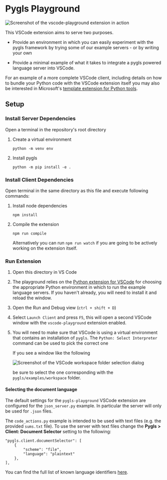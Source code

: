 # Pygls Playground

![Screenshot of the vscode-playground extension in action](https://user-images.githubusercontent.com/2675694/260591942-b7001a7b-3081-439d-b702-5f8a489856db.png)

This VSCode extension aims to serve two purposes.

- Provide an environment in which you can easily experiment with the pygls framework by trying some of our example servers - or by writing your own

- Provide a minimal example of what it takes to integrate a pygls powered language server into VSCode.

For an example of a more complete VSCode client, including details on how to bundle your Python code with the VSCode extension itself you may also be interested in Microsoft's [template extension for Python tools](https://github.com/microsoft/vscode-python-tools-extension-template).

## Setup

### Install Server Dependencies

Open a terminal in the repository's root directory

1. Create a virtual environment
   ```
   python -m venv env
   ```

1. Install pygls
   ```
   python -m pip install -e .
   ```

### Install Client Dependencies

Open terminal in the same directory as this file and execute following commands:

1. Install node dependencies

   ```
   npm install
   ```
1. Compile the extension

   ```
   npm run compile
   ```
   Alternatively you can run `npm run watch` if you are going to be actively working on the extension itself.

### Run Extension

1. Open this directory in VS Code

1. The playground relies on the [Python extension for VSCode](https://marketplace.visualstudio.com/items?itemName=ms-python.python) for choosing the appropriate Python environment in which to run the example language servers.
   If you haven't already, you will need to install it and reload the window.

1. Open the Run and Debug view (`ctrl + shift + D`)

1. Select `Launch Client` and press `F5`, this will open a second VSCode window with the `vscode-playground` extension enabled.

1. You will need to make sure that VSCode is using a virtual environment that contains an installation of `pygls`. 
   The `Python: Select Interpreter` command can be used to pick the correct one

   If you see a window like the following

   ![Screenshot of the VSCode workspace folder selection dialog](https://user-images.githubusercontent.com/2675694/262779751-367c568e-37d7-490a-b83e-910da1596298.png)

   be sure to select the one corresponding with the `pygls/examples/workspace` folder.

#### Selecting the document language

The default settings for the `pygls-playground` VSCode extension are configured for the `json_server.py` example. In particular the server will only be used for `.json` files.

The `code_actions.py` example is intended to be used with text files (e.g. the provided `sums.txt` file). To use the server with text files change the **Pygls > Client: Document Selector** setting to the following:

```
"pygls.client.documentSelector": [
    {
        "scheme": "file",
        "language": "plaintext"
    },
],
```

You can find the full list of known language identifiers [here](https://code.visualstudio.com/docs/languages/identifiers#_known-language-identifiers).
